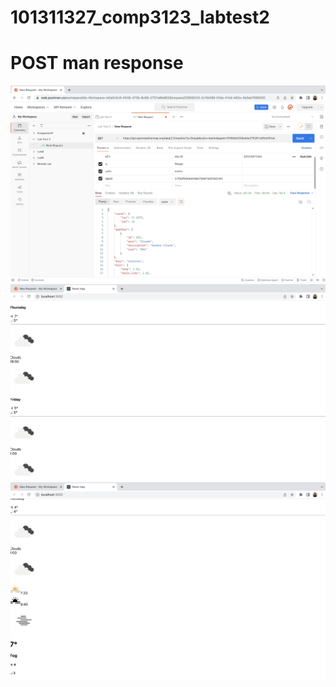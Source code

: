 # 101311327_comp3123_labtest2
# POST man response
![postman](img/Postman.png)
![image](img/one.png)
![image](img/two.png)
